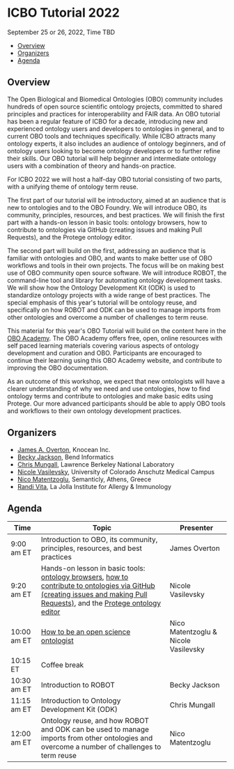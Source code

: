 # ICBO Tutorial 2022

September 25 or 26, 2022, Time TBD  

- [Overview](#overview)
- [Organizers](#organizers)
- [Agenda](#agenda)

<a name="overview"></a> 
## Overview
The Open Biological and Biomedical Ontologies (OBO) community includes hundreds of open source scientific ontology projects, committed to shared principles and practices for interoperability and FAIR data. An OBO tutorial has been a regular feature of ICBO for a decade, introducing new and experienced ontology users and developers to ontologies in general, and to current OBO tools and techniques specifically. While ICBO attracts many ontology experts, it also includes an audience of ontology beginners, and of ontology users looking to become ontology developers or to further refine their skills. Our OBO tutorial will help beginner and intermediate ontology users with a combination of theory and hands-on practice.

For ICBO 2022 we will host a half-day OBO tutorial consisting of two parts, with a unifying theme of ontology term reuse.

The first part of our tutorial will be introductory, aimed at an audience that is new to ontologies and to the OBO Foundry. We will introduce OBO, its community, principles, resources, and best practices. We will finish the first part with a hands-on lesson in basic tools: ontology browsers, how to contribute to ontologies via GitHub (creating issues and making Pull Requests), and the Protege ontology editor. 

The second part will build on the first, addressing an audience that is familiar with ontologies and OBO, and wants to make better use of OBO workflows and tools in their own projects. The focus will be on making best use of OBO community open source software. We will introduce ROBOT, the command-line tool and library for automating ontology development tasks. We will show how the Ontology Development Kit (ODK) is used to standardize ontology projects with a wide range of best practices. The special emphasis of this year's tutorial will be ontology reuse, and specifically on how ROBOT and ODK can be used to manage imports from other ontologies and overcome a number of challenges to term reuse.

This material for this year's OBO Tutorial will build on the content here in the [OBO Academy](https://oboacademy.github.io/obook/). The OBO Academy offers free, open, online resources with self paced learning materials covering various aspects of  ontology development and curation and OBO. Participants are encouraged to continue their learning using this OBO Academy website, and contribute to improving the OBO documentation.

As an outcome of this workshop, we expect that new ontologists will have a clearer understanding of why we need and use ontologies, how to find ontology terms and contribute to ontologies and make basic edits using Protege. Our more advanced participants should be able to apply OBO tools and workflows to their own ontology development practices.

<a name="organizers"></a> 
## Organizers

- [James A. Overton](http://james.overton.ca/), Knocean Inc.
- [Becky Jackson](https://orcid.org/0000-0003-4871-5569), Bend Informatics
- [Chris Mungall](https://orcid.org/0000-0002-6601-2165), Lawrence Berkeley National Laboratory
- [Nicole Vasilevsky](https://orcid.org/0000-0001-5208-3432), University of Colorado Anschutz Medical Campus
- [Nico Matentzoglu](https://orcid.org/0000-0002-7356-1779), Semanticly, Athens, Greece
- [Randi Vita](https://orcid.org/0000-0001-8957-7612), La Jolla Institute for Allergy & Immunology

<a name="agenda"></a> 
## Agenda

Time | Topic | Presenter
-- | -- | --
9:00 am ET | Introduction to OBO, its community, principles, resources, and best practices | James Overton
9:20 am ET | Hands-on lesson in basic tools: [ontology browsers](https://oboacademy.github.io/obook/lesson/ontology-term-use/#find-terms-using-ontology-browsers), [how to contribute to ontologies via GitHub (creating issues and making Pull Requests)](https://oboacademy.github.io/obook/lesson/contributing-to-obo-ontologies/#use-github), and the [Protege ontology editor](https://oboacademy.github.io/obook/lesson/contributing-to-obo-ontologies/#ontology-development-workflows) | Nicole Vasilevsky 
10:00 am ET | [How to be an open science ontologist](https://oboacademy.github.io/obook/howto/team-open-science-mindset/) | Nico Matentzoglu & Nicole Vasilevsky
10:15 ET | Coffee break |
10:30 am ET | Introduction to ROBOT | Becky Jackson 
11:15 am ET | Introduction to Ontology Development Kit (ODK) | Chris Mungall 
12:00 am ET | Ontology reuse, and how ROBOT and ODK can be used to manage imports from other ontologies and overcome a number of challenges to term reuse | Nico Matentzoglu 



